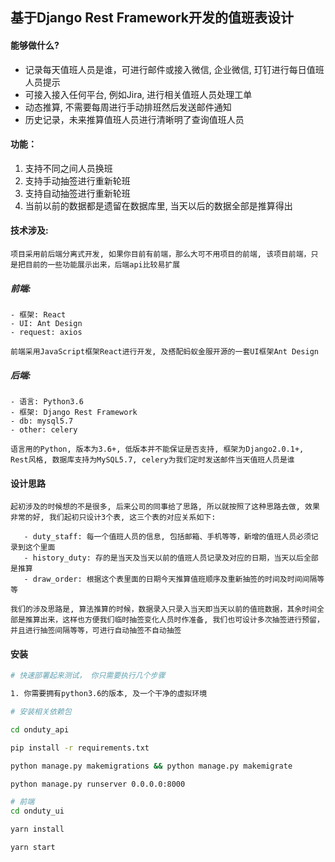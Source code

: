 ## 基于Django Rest Framework开发的值班表设计

#### 能够做什么?

- 记录每天值班人员是谁，可进行邮件或接入微信, 企业微信, 玎钉进行每日值班人员提示
- 可接入接入任何平台, 例如Jira, 进行相关值班人员处理工单
- 动态推算, 不需要每周进行手动排班然后发送邮件通知
- 历史记录，未来推算值班人员进行清晰明了查询值班人员

#### 功能： 
1. 支持不同之间人员换班
2. 支持手动抽签进行重新轮班
3. 支持自动抽签进行重新轮班
4. 当前以前的数据都是遗留在数据库里, 当天以后的数据全部是推算得出
 
 
 #### 技术涉及:
 `项目采用前后端分离式开发, 如果你目前有前端，那么大可不用项目的前端, 该项目前端，只是把目前的一些功能展示出来，后端api比较易扩展`
 
 ##### 前端:
 ```text
 - 框架: React
 - UI: Ant Design
 - request: axios
 
 前端采用JavaScript框架React进行开发, 及搭配蚂蚁金服开源的一套UI框架Ant Design
```
 
 
 ##### 后端:
 ```text
 - 语言: Python3.6
 - 框架: Django Rest Framework 
 - db: mysql5.7
 - other: celery
 
 语言用的Python, 版本为3.6+, 低版本并不能保证是否支持, 框架为Django2.0.1+, Rest风格, 数据库支持为MySQL5.7, celery为我们定时发送邮件当天值班人员是谁
 ```
 
 #### 设计思路
 ```text
起初涉及的时候想的不是很多, 后来公司的同事给了思路, 所以就按照了这种思路去做, 效果非常的好, 我们起初只设计3个表, 这三个表的对应关系如下:
   
    - duty_staff: 每一个值班人员的信息, 包括邮箱、手机等等，新增的值班人员必须记录到这个里面
    - history_duty: 存的是当天及当天以前的值班人员记录及对应的日期，当天以后全部是推算
    - draw_order: 根据这个表里面的日期今天推算值班顺序及重新抽签的时间及时间间隔等等

我们的涉及思路是, 算法推算的时候，数据录入只录入当天即当天以前的值班数据，其余时间全部是推算出来，这样也方便我们临时抽签变化人员时作准备, 我们也可设计多次抽签进行预留，并且进行抽签间隔等等，可进行自动抽签不自动抽签
```
 
 
 #### 安装
 ```bash
# 快速部署起来测试， 你只需要执行几个步骤

1. 你需要拥有python3.6的版本, 及一个干净的虚拟环境

# 安装相关依赖包

cd onduty_api

pip install -r requirements.txt

python manage.py makemigrations && python manage.py makemigrate 

python manage.py runserver 0.0.0.0:8000

# 前端
cd onduty_ui

yarn install 

yarn start 

```
 